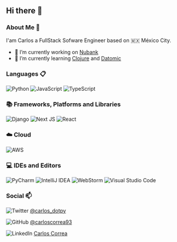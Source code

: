 ## Hi there 👋

### About Me 🚀

I'am Carlos a FullStack Sofware Engineer based on 🇲🇽 México City.
- 🔭 I’m currently working on [Nubank](https://nu.com.mx)
- 🌱 I’m currently learning [Clojure](https://clojure.org) and [Datomic](https://www.datomic.com/)	
### Languages 📋

![Python](https://img.shields.io/badge/python-3670A0?style=logo&logo=python&logoColor=ffdd54)
![JavaScript](https://img.shields.io/badge/javascript-%23323330.svg?style=logo&logo=javascript&logoColor=%23F7DF1E)
![TypeScript](https://img.shields.io/badge/typescript-%23007ACC.svg?style=logo&logo=typescript&logoColor=white)

### 📚 Frameworks, Platforms and Libraries
![Django](https://img.shields.io/badge/django-%23092E20.svg?style=logo&logo=django&logoColor=white)
![Next JS](https://img.shields.io/badge/Next-black?style=logo&logo=next.js&logoColor=white)
![React](https://img.shields.io/badge/react-%2320232a.svg?style=logo&logo=react&logoColor=%2361DAFB)

### ☁️ Cloud
![AWS](https://img.shields.io/badge/AWS-%23FF9900.svg?style=logo&logo=amazon-aws&logoColor=white)

### 💻 IDEs and Editors
![PyCharm](https://img.shields.io/badge/pycharm-143?style=logo&logo=pycharm&logoColor=black&color=black&labelColor=green)
![IntelliJ IDEA](https://img.shields.io/badge/IntelliJIDEA-000000.svg?style=logo&logo=intellij-idea&logoColor=white)
![WebStorm](https://img.shields.io/badge/webstorm-143?style=logo&logo=webstorm&logoColor=white&color=black)
![Visual Studio Code](https://img.shields.io/badge/Visual%20Studio%20Code-0078d7.svg?style=logo&logo=visual-studio-code&logoColor=white)

### Social 📫

![Twitter](https://img.shields.io/badge/Twitter-%231DA1F2.svg?style=logo&logo=Twitter&logoColor=white) [@carlos_dotpy](https://twitter.com/carlos_dotpy)

![GitHub](https://img.shields.io/badge/github-%23121011.svg?style=logo&logo=github&logoColor=white)
[@carloscorrea93](https://github.com/carloscorrea93)

![LinkedIn](https://img.shields.io/badge/linkedin-%230077B5.svg?style=logo&logo=linkedin&logoColor=white)
[Carlos Correa](https://www.linkedin.com/in/carloscorrea-432a3b156/)

<!--
**carloscorrea93/carloscorrea93** is a ✨ _special_ ✨ repository because its `README.md` (this file) appears on your GitHub profile.

Here are some ideas to get you started:

- 🔭 I’m currently working on ...
- 🌱 I’m currently learning ...
- 👯 I’m looking to collaborate on ...
- 🤔 I’m looking for help with ...
- 💬 Ask me about ...
- 📫 How to reach me: ...
- 😄 Pronouns: ...
- ⚡ Fun fact: ...
-->
